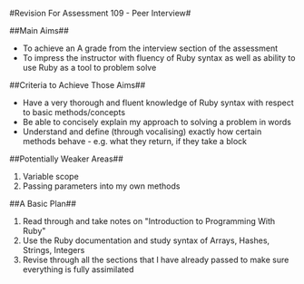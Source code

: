 #Revision For Assessment 109 - Peer Interview#

##Main Aims##
* To achieve an A grade from the interview section of the assessment
* To impress the instructor with fluency of Ruby syntax as well as ability to use Ruby as a tool to problem solve

##Criteria to Achieve Those Aims##
* Have a very thorough and fluent knowledge of Ruby syntax with respect to basic methods/concepts
* Be able to concisely explain my approach to solving a problem in words
* Understand and define (through vocalising) exactly how certain methods behave - e.g. what they return, if they take a block


##Potentially Weaker Areas##
1. Variable scope
2. Passing parameters into my own methods


##A Basic Plan##
1. Read through and take notes on "Introduction to Programming With Ruby"
2. Use the Ruby documentation and study syntax of Arrays, Hashes, Strings, Integers
3. Revise through all the sections that I have already passed to make sure everything is fully assimilated


